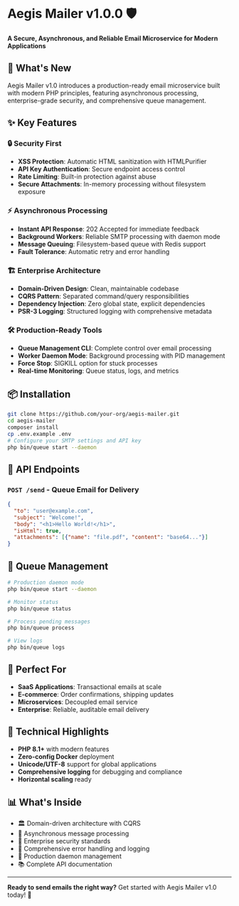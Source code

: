 # Aegis Mailer v1.0.0 🛡️

**A Secure, Asynchronous, and Reliable Email Microservice for Modern Applications**

## 🚀 What's New

Aegis Mailer v1.0 introduces a production-ready email microservice built with modern PHP principles, featuring asynchronous processing, enterprise-grade security, and comprehensive queue management.

## ✨ Key Features

### 🔒 **Security First**
- **XSS Protection**: Automatic HTML sanitization with HTMLPurifier
- **API Key Authentication**: Secure endpoint access control
- **Rate Limiting**: Built-in protection against abuse
- **Secure Attachments**: In-memory processing without filesystem exposure

### ⚡ **Asynchronous Processing**
- **Instant API Response**: 202 Accepted for immediate feedback
- **Background Workers**: Reliable SMTP processing with daemon mode
- **Message Queuing**: Filesystem-based queue with Redis support
- **Fault Tolerance**: Automatic retry and error handling

### 🏗️ **Enterprise Architecture**
- **Domain-Driven Design**: Clean, maintainable codebase
- **CQRS Pattern**: Separated command/query responsibilities  
- **Dependency Injection**: Zero global state, explicit dependencies
- **PSR-3 Logging**: Structured logging with comprehensive metadata

### 🛠️ **Production-Ready Tools**
- **Queue Management CLI**: Complete control over email processing
- **Worker Daemon Mode**: Background processing with PID management
- **Force Stop**: SIGKILL option for stuck processes
- **Real-time Monitoring**: Queue status, logs, and metrics

## 📦 Installation

```bash
git clone https://github.com/your-org/aegis-mailer.git
cd aegis-mailer
composer install
cp .env.example .env
# Configure your SMTP settings and API key
php bin/queue start --daemon
```

## 🎯 API Endpoints

### `POST /send` - Queue Email for Delivery
```json
{
  "to": "user@example.com",
  "subject": "Welcome!",
  "body": "<h1>Hello World!</h1>",
  "isHtml": true,
  "attachments": [{"name": "file.pdf", "content": "base64..."}]
}
```

## 🔧 Queue Management

```bash
# Production daemon mode
php bin/queue start --daemon

# Monitor status
php bin/queue status

# Process pending messages
php bin/queue process

# View logs
php bin/queue logs
```

## 🌟 Perfect For

- **SaaS Applications**: Transactional emails at scale
- **E-commerce**: Order confirmations, shipping updates
- **Microservices**: Decoupled email service
- **Enterprise**: Reliable, auditable email delivery

## 🎨 Technical Highlights

- **PHP 8.1+** with modern features
- **Zero-config Docker** deployment
- **Unicode/UTF-8** support for global applications  
- **Comprehensive logging** for debugging and compliance
- **Horizontal scaling** ready

## 📊 What's Inside

- 🏛️ Domain-driven architecture with CQRS
- 📮 Asynchronous message processing
- 🔐 Enterprise security standards
- 📝 Comprehensive error handling and logging
- 🚀 Production daemon management
- 📚 Complete API documentation

---

**Ready to send emails the right way?** Get started with Aegis Mailer v1.0 today! 🎉